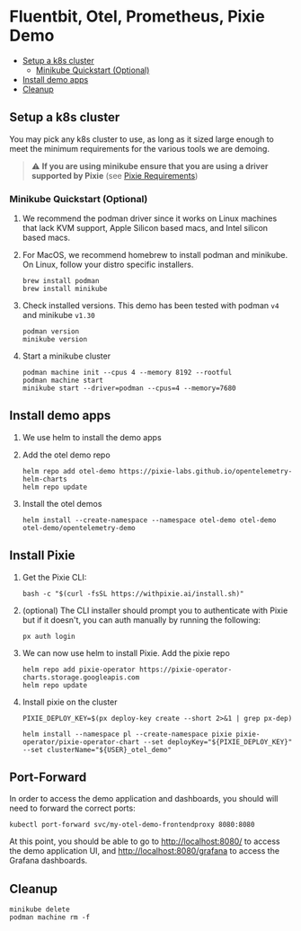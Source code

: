 # Fluentbit, Otel, Prometheus, Pixie Demo

- [Setup a k8s cluster](#setup-a-k8s-cluster)
  - [Minikube Quickstart (Optional)](#minikube-quickstart--optional-)
- [Install demo apps](#install-demo-apps)
- [Cleanup](#cleanup)

## Setup a k8s cluster

You may pick any k8s cluster to use, as long as it sized large enough to meet the minimum requirements for the various tools we are demoing.

> :warning: **If you are using minikube ensure that you are using a driver supported by Pixie** (see [Pixie Requirements](https://docs.px.dev/installing-pixie/requirements/#kubernetes-local-development-environments))

### Minikube Quickstart (Optional)

1. We recommend the podman driver since it works on Linux machines that lack KVM support, Apple Silicon based macs, and Intel silicon based macs.

1. For MacOS, we recommend homebrew to install podman and minikube. On Linux, follow your distro specific installers.

    ```console
    brew install podman
    brew install minikube
    ```

1. Check installed versions. This demo has been tested with podman `v4` and minikube `v1.30`

    ```console
    podman version
    minikube version
    ```

1. Start a minikube cluster

    ```console
    podman machine init --cpus 4 --memory 8192 --rootful
    podman machine start
    minikube start --driver=podman --cpus=4 --memory=7680
    ```

## Install demo apps

1. We use helm to install the demo apps

1. Add the otel demo repo

    ```console
    helm repo add otel-demo https://pixie-labs.github.io/opentelemetry-helm-charts
    helm repo update
    ```

1. Install the otel demos

    ```console
    helm install --create-namespace --namespace otel-demo otel-demo otel-demo/opentelemetry-demo
    ```

## Install Pixie

1. Get the Pixie CLI:

    ```console
    bash -c "$(curl -fsSL https://withpixie.ai/install.sh)"
    ```

1. (optional) The CLI installer should prompt you to authenticate with Pixie but if it doesn't, you can auth manually by running the following:

    ```console
    px auth login
    ```

1. We can now use helm to install Pixie. Add the pixie repo

    ```console
    helm repo add pixie-operator https://pixie-operator-charts.storage.googleapis.com
    helm repo update
    ```

1. Install pixie on the cluster

    ```console
    PIXIE_DEPLOY_KEY=$(px deploy-key create --short 2>&1 | grep px-dep)

    helm install --namespace pl --create-namespace pixie pixie-operator/pixie-operator-chart --set deployKey="${PIXIE_DEPLOY_KEY}" --set clusterName="${USER}_otel_demo"
    ```

## Port-Forward

In order to access the demo application and dashboards, you should will need to forward the correct ports:

```console
kubectl port-forward svc/my-otel-demo-frontendproxy 8080:8080
```

At this point, you should be able to go to [http://localhost:8080/](http://localhost:8080/) to access the demo application UI, and [http://localhost:8080/grafana](http://localhost:8080/grafana) to access the Grafana dashboards.

## Cleanup

```console
minikube delete
podman machine rm -f
```
